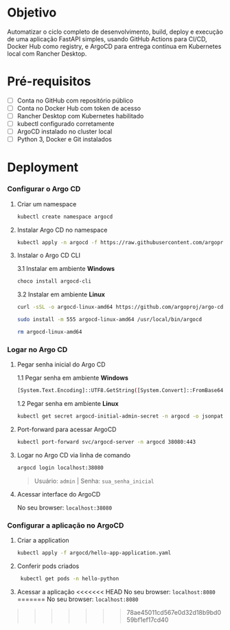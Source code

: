 # Objetivo
Automatizar o ciclo completo de desenvolvimento, build, deploy e execução de uma aplicação FastAPI simples, usando GitHub Actions para CI/CD, Docker Hub como registry, e ArgoCD para entrega contínua em Kubernetes local com Rancher Desktop.

# Pré-requisitos

- [ ] Conta no GitHub com repositório público
- [ ] Conta no Docker Hub com token de acesso
- [ ] Rancher Desktop com Kubernetes habilitado
- [ ] kubectl configurado corretamente
- [ ] ArgoCD instalado no cluster local
- [ ] Python 3, Docker e Git instalados

# Deployment

### Configurar o Argo CD

1. Criar um namespace
    ```sh
    kubectl create namespace argocd
    ```
    
2. Instalar Argo CD no namespace
    ```sh
    kubectl apply -n argocd -f https://raw.githubusercontent.com/argoproj/argo-cd/stable/manifests/install.yaml
    ```

3. Instalar o Argo CD CLI

    3.1 Instalar em ambiente **Windows**
    ```sh
    choco install argocd-cli
    ```

    3.2 Instalar em ambiente **Linux**
    ```sh
    curl -sSL -o argocd-linux-amd64 https://github.com/argoproj/argo-cd/releases/latest/download/argocd-linux-amd64
    
    sudo install -m 555 argocd-linux-amd64 /usr/local/bin/argocd
    
    rm argocd-linux-amd64
    ```

### Logar no Argo CD

1. Pegar senha inicial do Argo CD

    1.1 Pegar senha em ambiente **Windows**
    
    ```sh
    [System.Text.Encoding]::UTF8.GetString([System.Convert]::FromBase64String($(kubectl get secret argocd-initial-admin-secret -n argocd -o jsonpath="{.data.password}")))
    ```
  
    1.2 Pegar senha em ambiente **Linux**
    
    ```sh
    kubectl get secret argocd-initial-admin-secret -n argocd -o jsonpath="{.data.password}" | base64 -d
    ```
    
2. Port-forward para acessar ArgoCD
  
    ```sh
    kubectl port-forward svc/argocd-server -n argocd 38080:443
    ```

3. Logar no Argo CD via linha de comando
  
    ```sh
    argocd login localhost:38080
    ```
    > Usuário: `admin` |
    > Senha: `sua_senha_inicial`

4. Acessar interface do ArgoCD 

    No seu browser: `localhost:38080`

### Configurar a aplicação no ArgoCD

1. Criar a application

    ```sh
    kubectl apply -f argocd/hello-app-application.yaml
    ```

2. Conferir pods criados
   ```sh
    kubectl get pods -n hello-python
    ```  
3. Acessar a aplicação
<<<<<<< HEAD
   No seu browser: `localhost:8080`
=======
   No seu browser: `localhost:8080`
>>>>>>> 78ae45011cd567e0d32d18b9bd059bf1ef17cd40
